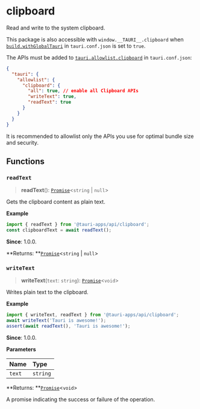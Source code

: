 # clipboard

Read and write to the system clipboard.

This package is also accessible with `window.__TAURI__.clipboard` when [`build.withGlobalTauri`](https://tauri.app/v1/api/config/#buildconfig.withglobaltauri) in `tauri.conf.json` is set to `true`.

The APIs must be added to [`tauri.allowlist.clipboard`](https://tauri.app/v1/api/config/#allowlistconfig.clipboard) in `tauri.conf.json`:
```json
{
  "tauri": {
    "allowlist": {
      "clipboard": {
        "all": true, // enable all Clipboard APIs
        "writeText": true,
        "readText": true
      }
    }
  }
}
```
It is recommended to allowlist only the APIs you use for optimal bundle size and security.

## Functions

### `readText`

> **readText**(): [`Promise`]( https://developer.mozilla.org/en-US/docs/Web/JavaScript/Reference/Global_Objects/Promise )<`string` \| `null`\>

Gets the clipboard content as plain text.

**Example**

```typescript
import { readText } from '@tauri-apps/api/clipboard';
const clipboardText = await readText();
```

**Since**: 1.0.0.

**Returns: **[`Promise`]( https://developer.mozilla.org/en-US/docs/Web/JavaScript/Reference/Global_Objects/Promise )<`string` \| `null`\>

### `writeText`

> **writeText**(`text`: `string`): [`Promise`]( https://developer.mozilla.org/en-US/docs/Web/JavaScript/Reference/Global_Objects/Promise )<`void`\>

Writes plain text to the clipboard.

**Example**

```typescript
import { writeText, readText } from '@tauri-apps/api/clipboard';
await writeText('Tauri is awesome!');
assert(await readText(), 'Tauri is awesome!');
```

**Since**: 1.0.0.

**Parameters**

| Name | Type |
| :------ | :------ |
| `text` | `string` |

**Returns: **[`Promise`]( https://developer.mozilla.org/en-US/docs/Web/JavaScript/Reference/Global_Objects/Promise )<`void`\>

A promise indicating the success or failure of the operation.
